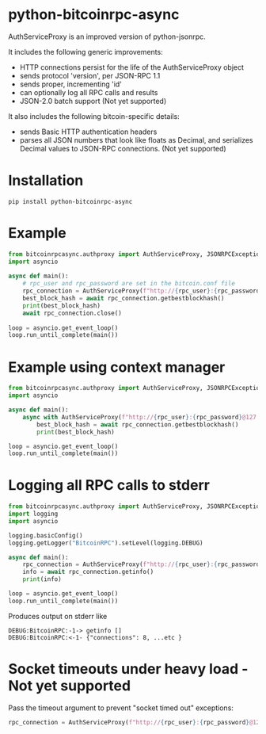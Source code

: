 # python-bitcoinrpc-async

AuthServiceProxy is an improved version of python-jsonrpc.

It includes the following generic improvements:

- HTTP connections persist for the life of the AuthServiceProxy object
- sends protocol 'version', per JSON-RPC 1.1
- sends proper, incrementing 'id'
- can optionally log all RPC calls and results
- JSON-2.0 batch support (Not yet supported)

It also includes the following bitcoin-specific details:

- sends Basic HTTP authentication headers
- parses all JSON numbers that look like floats as Decimal,
  and serializes Decimal values to JSON-RPC connections. (Not yet supported)

# Installation

```
pip install python-bitcoinrpc-async
```

# Example

```python
from bitcoinrpcasync.authproxy import AuthServiceProxy, JSONRPCException
import asyncio
    
async def main():
    # rpc_user and rpc_password are set in the bitcoin.conf file
    rpc_connection = AuthServiceProxy(f"http://{rpc_user}:{rpc_password}@127.0.0.1:8332")
    best_block_hash = await rpc_connection.getbestblockhash()
    print(best_block_hash)
    await rpc_connection.close()
      
loop = asyncio.get_event_loop()
loop.run_until_complete(main())
```

# Example using context manager
```python
from bitcoinrpcasync.authproxy import AuthServiceProxy, JSONRPCException
import asyncio

async def main():
    async with AuthServiceProxy(f"http://{rpc_user}:{rpc_password}@127.0.0.1:8332") as rpc_connection:
        best_block_hash = await rpc_connection.getbestblockhash()
        print(best_block_hash)

loop = asyncio.get_event_loop()
loop.run_until_complete(main())
```

# Logging all RPC calls to stderr

```python
from bitcoinrpcasync.authproxy import AuthServiceProxy, JSONRPCException
import logging
import asyncio

logging.basicConfig()
logging.getLogger("BitcoinRPC").setLevel(logging.DEBUG)

async def main():
    rpc_connection = AuthServiceProxy(f"http://{rpc_user}:{rpc_password}@127.0.0.1:8332")
    info = await rpc_connection.getinfo()
    print(info)

loop = asyncio.get_event_loop()
loop.run_until_complete(main())

```

Produces output on stderr like

```
DEBUG:BitcoinRPC:-1-> getinfo []
DEBUG:BitcoinRPC:<-1- {"connections": 8, ...etc }
```

# Socket timeouts under heavy load - Not yet supported
Pass the timeout argument to prevent "socket timed out" exceptions:

```python
rpc_connection = AuthServiceProxy(f"http://{rpc_user}:{rpc_password}@127.0.0.1:8332", timeout=120)
```
